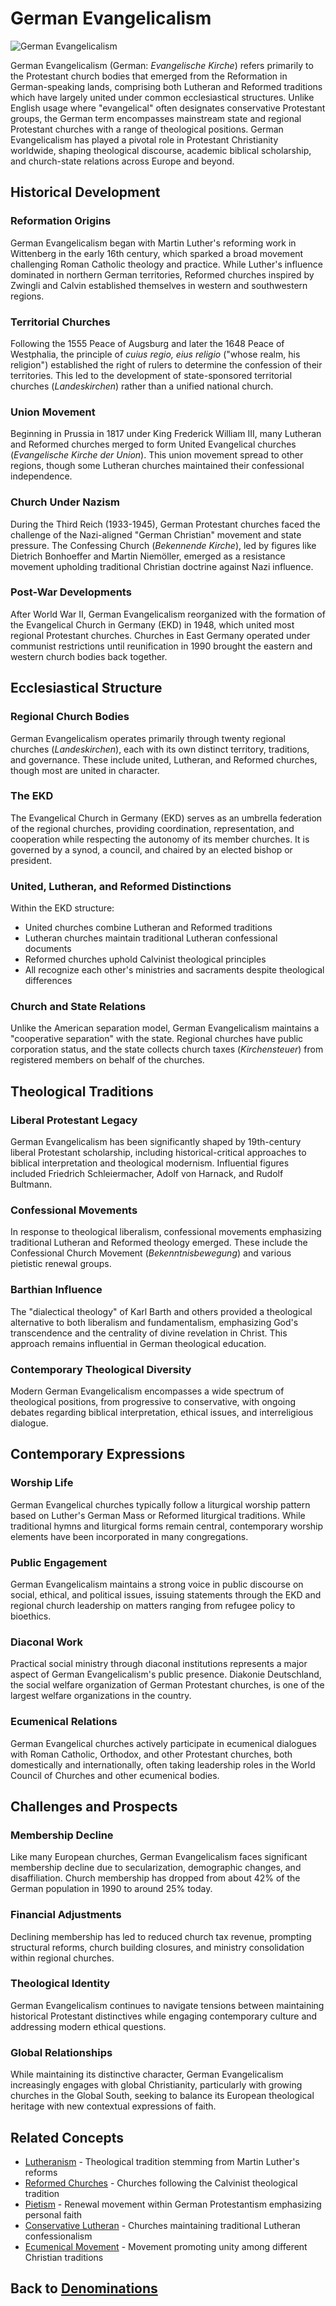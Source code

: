 # German Evangelicalism

![German Evangelicalism](../images/evangelical_germany.jpg)

German Evangelicalism (German: *Evangelische Kirche*) refers primarily to the Protestant church bodies that emerged from the Reformation in German-speaking lands, comprising both Lutheran and Reformed traditions which have largely united under common ecclesiastical structures. Unlike English usage where "evangelical" often designates conservative Protestant groups, the German term encompasses mainstream state and regional Protestant churches with a range of theological positions. German Evangelicalism has played a pivotal role in Protestant Christianity worldwide, shaping theological discourse, academic biblical scholarship, and church-state relations across Europe and beyond.

## Historical Development

### Reformation Origins
German Evangelicalism began with Martin Luther's reforming work in Wittenberg in the early 16th century, which sparked a broad movement challenging Roman Catholic theology and practice. While Luther's influence dominated in northern German territories, Reformed churches inspired by Zwingli and Calvin established themselves in western and southwestern regions.

### Territorial Churches
Following the 1555 Peace of Augsburg and later the 1648 Peace of Westphalia, the principle of *cuius regio, eius religio* ("whose realm, his religion") established the right of rulers to determine the confession of their territories. This led to the development of state-sponsored territorial churches (*Landeskirchen*) rather than a unified national church.

### Union Movement
Beginning in Prussia in 1817 under King Frederick William III, many Lutheran and Reformed churches merged to form United Evangelical churches (*Evangelische Kirche der Union*). This union movement spread to other regions, though some Lutheran churches maintained their confessional independence.

### Church Under Nazism
During the Third Reich (1933-1945), German Protestant churches faced the challenge of the Nazi-aligned "German Christian" movement and state pressure. The Confessing Church (*Bekennende Kirche*), led by figures like Dietrich Bonhoeffer and Martin Niemöller, emerged as a resistance movement upholding traditional Christian doctrine against Nazi influence.

### Post-War Developments
After World War II, German Evangelicalism reorganized with the formation of the Evangelical Church in Germany (EKD) in 1948, which united most regional Protestant churches. Churches in East Germany operated under communist restrictions until reunification in 1990 brought the eastern and western church bodies back together.

## Ecclesiastical Structure

### Regional Church Bodies
German Evangelicalism operates primarily through twenty regional churches (*Landeskirchen*), each with its own distinct territory, traditions, and governance. These include united, Lutheran, and Reformed churches, though most are united in character.

### The EKD
The Evangelical Church in Germany (EKD) serves as an umbrella federation of the regional churches, providing coordination, representation, and cooperation while respecting the autonomy of its member churches. It is governed by a synod, a council, and chaired by an elected bishop or president.

### United, Lutheran, and Reformed Distinctions
Within the EKD structure:
- United churches combine Lutheran and Reformed traditions
- Lutheran churches maintain traditional Lutheran confessional documents
- Reformed churches uphold Calvinist theological principles
- All recognize each other's ministries and sacraments despite theological differences

### Church and State Relations
Unlike the American separation model, German Evangelicalism maintains a "cooperative separation" with the state. Regional churches have public corporation status, and the state collects church taxes (*Kirchensteuer*) from registered members on behalf of the churches.

## Theological Traditions

### Liberal Protestant Legacy
German Evangelicalism has been significantly shaped by 19th-century liberal Protestant scholarship, including historical-critical approaches to biblical interpretation and theological modernism. Influential figures included Friedrich Schleiermacher, Adolf von Harnack, and Rudolf Bultmann.

### Confessional Movements
In response to theological liberalism, confessional movements emphasizing traditional Lutheran and Reformed theology emerged. These include the Confessional Church Movement (*Bekenntnisbewegung*) and various pietistic renewal groups.

### Barthian Influence
The "dialectical theology" of Karl Barth and others provided a theological alternative to both liberalism and fundamentalism, emphasizing God's transcendence and the centrality of divine revelation in Christ. This approach remains influential in German theological education.

### Contemporary Theological Diversity
Modern German Evangelicalism encompasses a wide spectrum of theological positions, from progressive to conservative, with ongoing debates regarding biblical interpretation, ethical issues, and interreligious dialogue.

## Contemporary Expressions

### Worship Life
German Evangelical churches typically follow a liturgical worship pattern based on Luther's German Mass or Reformed liturgical traditions. While traditional hymns and liturgical forms remain central, contemporary worship elements have been incorporated in many congregations.

### Public Engagement
German Evangelicalism maintains a strong voice in public discourse on social, ethical, and political issues, issuing statements through the EKD and regional church leadership on matters ranging from refugee policy to bioethics.

### Diaconal Work
Practical social ministry through diaconal institutions represents a major aspect of German Evangelicalism's public presence. Diakonie Deutschland, the social welfare organization of German Protestant churches, is one of the largest welfare organizations in the country.

### Ecumenical Relations
German Evangelical churches actively participate in ecumenical dialogues with Roman Catholic, Orthodox, and other Protestant churches, both domestically and internationally, often taking leadership roles in the World Council of Churches and other ecumenical bodies.

## Challenges and Prospects

### Membership Decline
Like many European churches, German Evangelicalism faces significant membership decline due to secularization, demographic changes, and disaffiliation. Church membership has dropped from about 42% of the German population in 1990 to around 25% today.

### Financial Adjustments
Declining membership has led to reduced church tax revenue, prompting structural reforms, church building closures, and ministry consolidation within regional churches.

### Theological Identity
German Evangelicalism continues to navigate tensions between maintaining historical Protestant distinctives while engaging contemporary culture and addressing modern ethical questions.

### Global Relationships
While maintaining its distinctive character, German Evangelicalism increasingly engages with global Christianity, particularly with growing churches in the Global South, seeking to balance its European theological heritage with new contextual expressions of faith.

## Related Concepts

- [Lutheranism](../beliefs/lutheranism.md) - Theological tradition stemming from Martin Luther's reforms
- [Reformed Churches](../denominations/reformed_tradition.md) - Churches following the Calvinist theological tradition
- [Pietism](../beliefs/pietism.md) - Renewal movement within German Protestantism emphasizing personal faith
- [Conservative Lutheran](conservative_lutheran.md) - Churches maintaining traditional Lutheran confessionalism
- [Ecumenical Movement](ecumenical_movement.md) - Movement promoting unity among different Christian traditions

## Back to [Denominations](README.md)
